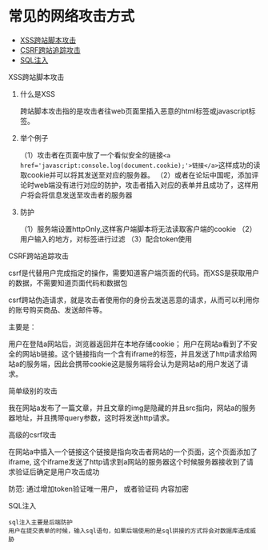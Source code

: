 <!-- * [XSS跨站脚本攻击](/books/network/XSS.md)

* [SCRF跨站追踪攻击](/books/network/CSRF.md)

* [SQL注入攻击](/books/network/SQL.md) -->
# 常见的网络攻击方式

- [XSS跨站脚本攻击](#XSS)
- [CSRF跨站追踪攻击](#CSRF)
- [SQL注入](#SQL)


<a id='XSS'>XSS跨站脚本攻击</a>

1. 什么是XSS

    跨站脚本攻击指的是攻击者往web页面里插入恶意的html标签或javascript标签。
2. 举个例子

    （1）攻击者在页面中放了一个看似安全的链接`<a href='javascript:console.log(document.cookie);'>链接</a>`这样成功的读取cookie并可以将其发送至对应的服务器。
    （2）或者在论坛中国呢，添加评论时web端没有进行对应的防护，攻击者插入对应的表单并且成功了，这样用户将会将信息发送至攻击者的服务器

3. 防护

    （1）服务端设置httpOnly,这样客户端脚本将无法读取客户端的cookie
    （2）用户输入的地方，对标签进行过滤
    （3）配合token使用

<a id='CSRF'>CSRF跨站追踪攻击</a>

csrf是代替用户完成指定的操作，需要知道客户端页面的代码。而XSS是获取用户的数据，不需要知道页面代码和数据包

csrf跨站伪造请求，就是攻击者使用你的身份去发送恶意的请求，从而可以利用你的账号购买商品、发送邮件等。

主要是：

用户在登陆a网站后，浏览器返回并在本地存储cookie；
用户在网站a看到了不安全的网站b链接。这个链接指向一个含有iframe的标签，并且发送了http请求给网站a的服务端，因此会携带cookie这是服务端将会认为是网站a的用户发送了请求。

简单级别的攻击

我在网站a发布了一篇文章，并且文章的img是隐藏的并且src指向，网站a的服务器地址，并且携带query参数，这时将发送http请求。

高级的csrf攻击

在网站a中插入一个链接这个链接是指向攻击者网站的一个页面，这个页面添加了iframe,
这个iframe发送了http请求到a网站的服务器这个时候服务器接收到了请求验证后确定是用户攻击成功

防范:
通过增加token验证唯一用户，
或者验证码
内容加密

<a id='SQL'>SQL注入</a>

    sql注入主要是后端防护
    用户在提交表单的时候，输入sql语句，如果后端使用的是sql拼接的方式将会对数据库造成威胁



